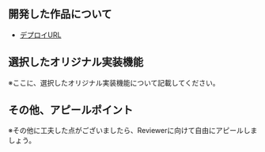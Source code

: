 ## 開発した作品について
- [デプロイURL](ここにデプロイ先のURLを記入してください)

## 選択したオリジナル実装機能
※ここに、選択したオリジナル実装機能について記載してください。

## その他、アピールポイント
※その他に工夫した点がございましたら、Reviewerに向けて自由にアピールしましょう。
